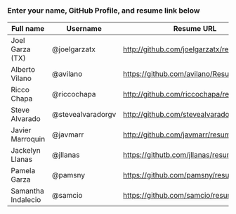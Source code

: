 ### Enter your name, GitHub Profile, and resume link below

| Full name          | Username          | Resume URL                                | Website URL                       |
|--------------------|-------------------|-------------------------------------------|-----------------------------------|
| Joel Garza (TX)    | @joelgarzatx      | http://github.com/joelgarzatx/resume      |                                   |
| Alberto Vilano     | @avilano          | https://github.com/avilano/Resume         | https://avilano.github.io/        |
| Ricco Chapa        | @riccochapa       | http://github.com/riccochapa/resume       |                                   |
| Steve Alvarado     | @stevealvaradorgv | http://github.com/stevealvaradorgv/resume | http://stevealvaradorgv.github.io |
| Javier Marroquin   | @javmarr          | http://github.com/javmarr/resume          |                                   |
| Jackelyn Llanas    | @jllanas          | https://githutb.com/jllanas/resume        |                                   |
| Pamela Garza       | @pamsny           | https://github.com/pamsny/resume          |                                   |
| Samantha Indalecio | @samcio           | https://github.com/samcio/resume          |                                   |
